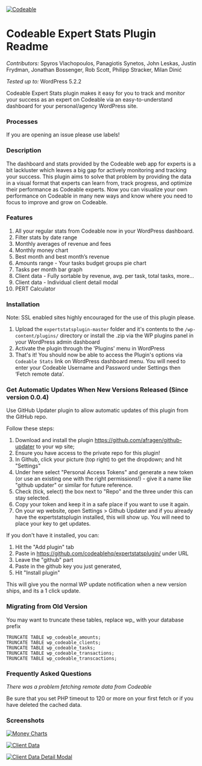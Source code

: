 [![Codeable](https://img.shields.io/badge/Codeable-Experts-blue.svg?style=flat-square)]()
# Codeable Expert Stats Plugin Readme
*Contributors:* Spyros Vlachopoulos, Panagiotis Synetos, John Leskas, Justin Frydman, Jonathan Bossenger, Rob Scott, Philipp Stracker, Milan Dinić

*Tested up to:* WordPress 5.2.2

Codeable Expert Stats plugin makes it easy for you to track and monitor your success as an expert on Codeable via an easy-to-understand dashboard for your personal/agency WordPress site.


### Processes

If you are opening an issue please use labels!

### Description

The dashboard and stats provided by the Codeable web app for experts is a bit lackluster which leaves a big gap for actively monitoring and tracking your success. This plugin aims to solve that problem by providing the data in a visual format that experts can learn from, track progress, and optimize their performance as Codeable experts. Now you can visualize your own performance on Codeable in many new ways and know where you need to focus to improve and grow on Codeable.

### Features

1. All your regular stats from Codeable now in your WordPress dashboard.
2. Filter stats by date range
3. Monthly averages of revenue and fees
4. Monthly money chart
5. Best month and best month’s revenue
6. Amounts range - Your tasks budget groups pie chart
7. Tasks per month bar graph
8. Client data - Fully sortable by revenue, avg. per task, total tasks, more…
9. Client data - Individual client detail modal
10. PERT Calculator


### Installation

Note: SSL enabled sites highly encouraged for the use of this plugin please.

1. Upload the `expertstatsplugin-master` folder and it's contents to the `/wp-content/plugins/` directory or install the .zip via the WP plugins panel in your WordPress admin dashboard
2. Activate the plugin through the 'Plugins' menu in WordPress
3. That's it! You should now be able to access the Plugin's options via `Codeable Stats` link on WordPress dashboard menu.  You will need to enter your Codeable Username and Password under Settings then ‘Fetch remote data’.

### Get Automatic Updates When New Versions Released (Since version 0.0.4)
Use GitHub Updater plugin to allow automatic updates of this plugin from the GitHub repo.

Follow these steps:

1. Download and install the plugin https://github.com/afragen/github-updater to your wp site;
2. Ensure you have access to the private repo for this plugin!
3. In Github, click your picture (top right) to get the dropdown; and hit "Settings"
4. Under here select "Personal Access Tokens" and generate a new token (or use an existing one with the right permissions!) - give it a name like "github updater" or similar for future reference.
5. Check (tick, select) the box next to "Repo" and the three under this can stay selected.
6. Copy your token and keep it in a safe place if you want to use it again.
7. On your wp website, open Settings > Github Updater and if you already have the expertstatsplugin installed, this will show up. You will need to place your key to get updates.

If you don't have it installed, you can:

1. Hit the "Add plugin" tab
2. Paste in https://github.com/codeablehq/expertstatsplugin/ under URL
3. Leave the "github" part
4. Paste in the github key you just generated,
5. Hit "Install plugin"

This will give you the normal WP update notification when a new version ships, and its a 1 click update.

### Migrating from Old Version

You may want to truncate these tables, replace wp_ with your database prefix

```
TRUNCATE TABLE wp_codeable_amounts;
TRUNCATE TABLE wp_codeable_clients;
TRUNCATE TABLE wp_codeable_tasks;
TRUNCATE TABLE wp_codeable_transactions;
TRUNCATE TABLE wp_codeable_transcactions;
```

### Frequently Asked Questions

*There was a problem fetching remote data from Codeable*

Be sure that you set PHP timeout to 120 or more on your first fetch or if you have deleted the cached data.


### Screenshots

[![Money Charts](https://raw.githubusercontent.com/codeablehq/expertstatsplugin/master/screenshot1-money-charts.png?token=ACPiMX4GRnmFUQzH1KXutE40Y23hf5Pjks5Yvq0bwA%3D%3D)]()


[![Client Data](https://github.com/codeablehq/expertstatsplugin/raw/master/screenshot2-client-data.png)]()

[![Client Data Detail Modal ](https://github.com/codeablehq/expertstatsplugin/raw/master/screenshot3-client-detail-modal.png)]()
